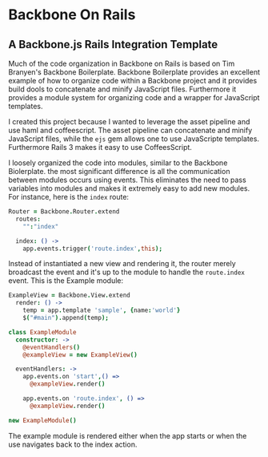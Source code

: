 # Backbone On Rails
## A Backbone.js Rails Integration Template

Much of the code organization in Backbone on Rails is based on Tim Branyen's Backbone Boilerplate. Backbone Boilerplate provides an excellent example of how to organize code within a Backbone project and it provides build dools to concatenate and minify JavaScript files. Furthermore it provides a module system for organizing code and a wrapper for JavaScript templates. 

I created this project because I wanted to leverage the asset pipeline and use haml and coffeescript. The asset pipeline can concatenate and minify JavaScript files, while the `ejs` gem allows one to use JavaScripte templates. Furthermore Rails 3 makes it easy to use CoffeesScript. 

I loosely organized the code into modules, similar to the Backbone Biolerplate. the most significant difference is all the communication between modules occurs using events. This eliminates the need to pass variables into modules and makes it extremely easy to add new modules. For instance, here is the `index` route:

```coffeescript
Router = Backbone.Router.extend
  routes:
    "":"index"

  index: () ->
    app.events.trigger('route.index',this);
```

Instead of instantiated a new view and rendering it, the router merely broadcast the event and it's up to the module to handle the `route.index` event. This is the Example module:

```coffeescript
ExampleView = Backbone.View.extend
  render: () ->
    temp = app.template 'sample', {name:'world'}
    $("#main").append(temp);

class ExampleModule
  constructor: ->
    @eventHandlers()
    @exampleView = new ExampleView()

  eventHandlers: ->
    app.events.on 'start',() =>
      @exampleView.render()

    app.events.on 'route.index', () =>
      @exampleView.render()

new ExampleModule()
```

The example module is rendered either when the app starts or when the use navigates back to the index action.

